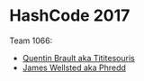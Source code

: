 # HashCode 2017
Team 1066:
- [Quentin Brault aka Tititesouris](https://twitter.com/Tititesouris)
- [James Wellsted aka Phredd](https://twitter.com/Phredd_)